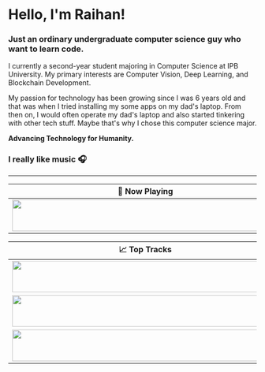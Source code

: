 # Hello, I'm Raihan!

### Just an ordinary undergraduate computer science guy who want to learn code.

I currently a second-year student majoring in Computer Science at IPB University. My primary interests are Computer Vision, Deep Learning, and Blockchain Development.

My passion for technology has been growing since I was 6 years old and that was when I tried installing my some apps on my dad's laptop. From then on, I would often operate my dad's laptop and also started tinkering with other tech stuff. Maybe that's why I chose this computer science major.

**Advancing Technology for Humanity.**


### I really like music :headphones:
---

| 🎵 Now Playing                                                                                                                    |
| ------------------------------------------------------------------------------------------------------------------------------ |
| <a href="https://github-raihanpka.vercel.app/now-playing?open"><img src="https://github-raihanpka.vercel.app/now-playing" width="540" height="64"></a> |


<table>
  <thead>
    <tr>
      <th>📈 Top Tracks</th>
    </tr>
  </thead>
  <tbody>
    <tr>
      <td><a href="https://github-raihanpka.vercel.app/top-tracks?i=1&open"><img src="https://github-raihanpka.vercel.app/top-tracks?i=1" width="540" height="64"></a></td>
    </tr>
    <tr></tr> <!-- hide gray row -->
    <tr>
      <td><a href="https://github-raihanpka.vercel.app/top-tracks?i=2&open"><img src="https://github-raihanpka.vercel.app/top-tracks?i=2" width="540" height="64"></a></td>
    </tr>
    <tr></tr> <!-- hide gray row -->
    <tr>
      <td><a href="https://github-raihanpka.vercel.app/top-tracks?i=3&open"><img src="https://github-raihanpka.vercel.app/top-tracks?i=3" width="540" height="64"></a></td>
    </tr>
  </tbody>
</table>
